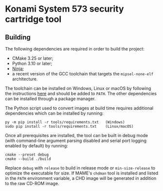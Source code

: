 
# Konami System 573 security cartridge tool

## Building

The following dependencies are required in order to build the project:

- CMake 3.25 or later;
- Python 3.10 or later;
- [Ninja](https://ninja-build.org/);
- a recent version of the GCC toolchain that targets the `mipsel-none-elf`
  architecture.

The toolchain can be installed on Windows, Linux or macOS by following the
instructions [here](https://github.com/grumpycoders/pcsx-redux/blob/main/src/mips/psyqo/GETTING_STARTED.md#the-toolchain)
and should be added to `PATH`. The other dependencies can be installed through a
package manager.

The Python script used to convert images at build time requires additional
dependencies which can be installed by running:

```
py -m pip install -r tools/requirements.txt   (Windows)
sudo pip install -r tools/requirements.txt    (Linux/macOS)
```

Once all prerequisites are installed, the tool can be built in debug mode (with
command-line argument parsing disabled and serial port logging enabled by
default) by running:

```
cmake --preset debug
cmake --build ./build
```

Replace `debug` with `release` to build in release mode or `min-size-release` to
optimize the executable for size. If MAME's `chdman` tool is installed and
listed in the `PATH` environment variable, a CHD image will be generated in
addition to the raw CD-ROM image.
